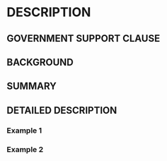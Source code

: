 # DESCRIPTION

## GOVERNMENT SUPPORT CLAUSE

## BACKGROUND

## SUMMARY

## DETAILED DESCRIPTION

### Example 1

### Example 2

